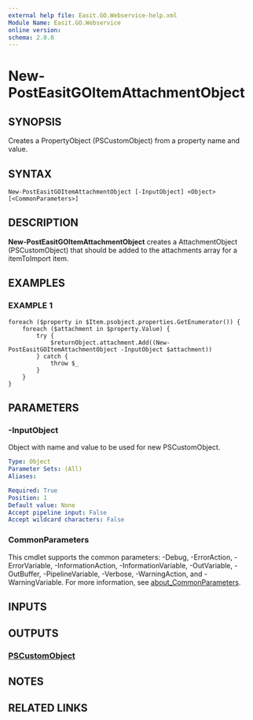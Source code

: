 ```yaml
---
external help file: Easit.GO.Webservice-help.xml
Module Name: Easit.GO.Webservice
online version:
schema: 2.0.0
---
```


# New-PostEasitGOItemAttachmentObject

## SYNOPSIS
Creates a PropertyObject (PSCustomObject) from a property name and value.

## SYNTAX

```
New-PostEasitGOItemAttachmentObject [-InputObject] <Object> [<CommonParameters>]
```

## DESCRIPTION
**New-PostEasitGOItemAttachmentObject** creates a AttachmentObject (PSCustomObject) that should be added to the attachments array for a itemToImport item.

## EXAMPLES

### EXAMPLE 1
```
foreach ($property in $Item.psobject.properties.GetEnumerator()) {
    foreach ($attachment in $property.Value) {
        try {
            $returnObject.attachment.Add((New-PostEasitGOItemAttachmentObject -InputObject $attachment))
        } catch {
            throw $_
        }
    }
}
```

## PARAMETERS

### -InputObject
Object with name and value to be used for new PSCustomObject.

```yaml
Type: Object
Parameter Sets: (All)
Aliases:

Required: True
Position: 1
Default value: None
Accept pipeline input: False
Accept wildcard characters: False
```

### CommonParameters
This cmdlet supports the common parameters: -Debug, -ErrorAction, -ErrorVariable, -InformationAction, -InformationVariable, -OutVariable, -OutBuffer, -PipelineVariable, -Verbose, -WarningAction, and -WarningVariable. For more information, see [about_CommonParameters](http://go.microsoft.com/fwlink/?LinkID=113216).

## INPUTS

## OUTPUTS

### [PSCustomObject](https://learn.microsoft.com/en-us/dotnet/api/system.management.automation.pscustomobject)
## NOTES

## RELATED LINKS
